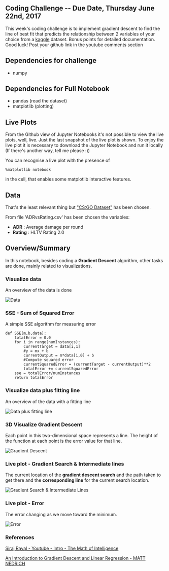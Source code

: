 ## Coding Challenge -- Due Date, Thursday June 22nd, 2017

This week's coding challenge is to implement gradient descent to find the line of best fit that predicts the relationship between
2 variables of your choice from a [kaggle](https://www.kaggle.com/datasets) dataset. Bonus points for detailed documentation. Good luck! Post your github link in the youtube comments section

## Dependencies for challenge

* numpy

## Dependencies for Full Notebook

* pandas (read the dataset)
* matplotlib (plotting)

## Live Plots

From the Github view of Jupyter Notebooks it's not possible to view the live plots, well, live. Just the last snapshot of the live plot is shown. To enjoy the live plot it is necessary to download the Jupyter Notebook and run it locally (If there's another way, tell me please :))

You can recognise a live plot with the presence of 
```
%matplotlib notebook
```
in the cell, that enables some matplotlib interactive features.

## Data

That's the least relevant thing but <a href="https://www.kaggle.com/reagentx/HLTVData">"CS:GO Dataset"</a> has been chosen.

From file 'ADRvsRating.csv' has been chosen the variables:
 - **ADR** : Average damage per round
 - **Rating** : HLTV Rating 2.0

## Overview/Summary

In this notebook, besides coding a **Gradient Descent** algorithm, other tasks are done, mainly related to visualizations.

### Visualize data

An overview of the data is done

![Data](https://github.com/alberduris/The_Math_of_Intelligence/raw/master/Week1%20-%20First%20order%20optimization%20-%20derivative%2C%20partial%20derivative%2C%20convexity/resources/data.png)


### SSE - Sum of Squared Error

A simple SSE algorithm for measuring error

```
def SSE(m,b,data):
    totalError = 0.0
    for i in range(numInstances):
        currentTarget = data[i,1]
        #y = mx + b
        currentOutput = m*data[i,0] + b
        #Compute squared error
        currentSquaredError = (currentTarget - currentOutput)**2
        totalError += currentSquaredError
    sse = totalError/numInstances
    return totalError
```
### Visualize data plus fitting line

An overview of the data with a fitting line

![Data plus fitting line](https://github.com/alberduris/The_Math_of_Intelligence/blob/master/Week1%20-%20First%20order%20optimization%20-%20derivative%2C%20partial%20derivative%2C%20convexity/resources/data_line.png)

### 3D Visualize Gradient Descent 

Each point in this two-dimensional space represents a line. The height of the function at each point is the error value for that line.

![Gradient Descent](https://github.com/alberduris/The_Math_of_Intelligence/blob/master/Week1%20-%20First%20order%20optimization%20-%20derivative%2C%20partial%20derivative%2C%20convexity/resources/gradient_descent_1.png)

### Live plot - Gradient Search & Intermediate lines

The current location of the **gradient descent search** and the path taken to get there and the **corresponding line** for the current search location. 

![Gradient Search & Intermediate Lines](https://github.com/alberduris/The_Math_of_Intelligence/blob/master/Week1%20-%20First%20order%20optimization%20-%20derivative%2C%20partial%20derivative%2C%20convexity/resources/live_plot_gs_il.png)

### Live plot - Error

The error changing as we move toward the minimum.

![Error](https://github.com/alberduris/The_Math_of_Intelligence/blob/master/Week1%20-%20First%20order%20optimization%20-%20derivative%2C%20partial%20derivative%2C%20convexity/resources/live_error.png)

### References

<a href="https://spin.atomicobject.com/2014/06/24/gradient-descent-linear-regression/">Siraj Raval - Youtube - Intro - The Math of Intelligence</a>

<a href="https://spin.atomicobject.com/2014/06/24/gradient-descent-linear-regression/">An Introduction to Gradient Descent and Linear Regression - MATT NEDRICH</a>
